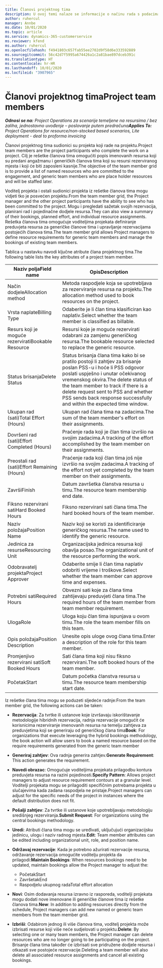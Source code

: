```yaml
---
title: Članovi projektnog tima
description: U ovoj temi nalaze se informacije o načinu rada s podacima o članu projektnog tima, atributima i planiranju.
author: ruhercul
manager: Annbe
ms.date: 10/01/2020
ms.topic: article
ms.service: dynamics-365-customerservice
ms.reviewer: kfend
ms.author: ruhercul
ms.openlocfilehash: f4941803c657fab55ee2702d9f58d6e333592889
ms.sourcegitcommit: 56c42d7f5995a674426a1c2a81bae897dceb391c
ms.translationtype: HT
ms.contentlocale: hr-HR
ms.lasthandoff: 10/01/2020
ms.locfileid: "3907965"
---
```

# <a name="project-team-members"></a><span data-ttu-id="ccb24-103">Članovi projektnog tima</span><span class="sxs-lookup"><span data-stu-id="ccb24-103">Project team members</span></span>

<span data-ttu-id="ccb24-104">_**Odnosi se na:** Project Operations za scenarije temeljene na resursima / bez zaliha, jednostavno uvođenje – poslovanje putem predračuna_</span><span class="sxs-lookup"><span data-stu-id="ccb24-104">_**Applies To:** Project Operations for resource/non-stocked based scenarios, Lite deployment - deal to proforma invoicing_</span></span>

<span data-ttu-id="ccb24-105">Članovi projektnog tima sudionici su projekta koji rade na projektu.</span><span class="sxs-lookup"><span data-stu-id="ccb24-105">Project team members are the project participants who complete the work on a project.</span></span> <span data-ttu-id="ccb24-106">Cilj je rešetke članova tima omogućiti popis imenovanih resursa koji su predani angažmanu i generičkih članova tima koji su resursi rezerviranog mjesta i koji će biti zaposleni kasnije.</span><span class="sxs-lookup"><span data-stu-id="ccb24-106">The objective of the team member grid is to provide a list of named resources who are committed to the engagement, and generic team members who are place holder resources and will be staffed later.</span></span>

<span data-ttu-id="ccb24-107">Voditelj projekta i ostali sudionici projekta iz rešetke članova tima mogu vidjeti tko je posvećen projektu.</span><span class="sxs-lookup"><span data-stu-id="ccb24-107">From the team member grid, the Project manager and the other project participants have the ability to see who has been committed to the project.</span></span> <span data-ttu-id="ccb24-108">Mogu i pregledati sažetak svojih rezervacija, planirani rad i pojedinačne dodjele resursa.</span><span class="sxs-lookup"><span data-stu-id="ccb24-108">They can also view a summary of their bookings, planned effort, and individual resource assignments.</span></span> <span data-ttu-id="ccb24-109">Rešetka članova tima omogućuje voditeljima projekata definiranje preduvjeta resursa za generičke članove tima i upravljanje rezervacijama postojećih članova tima.</span><span class="sxs-lookup"><span data-stu-id="ccb24-109">The team member grid allows Project managers to define resource requirements for generic team members and manage the bookings of existing team members.</span></span>

<span data-ttu-id="ccb24-110">Tablica u nastavku navodi ključne atribute člana projektnog tima.</span><span class="sxs-lookup"><span data-stu-id="ccb24-110">The following table lists the key attributes of a project team member.</span></span>

| <span data-ttu-id="ccb24-111">Naziv polja</span><span class="sxs-lookup"><span data-stu-id="ccb24-111">Field name</span></span>          | <span data-ttu-id="ccb24-112">Opis</span><span class="sxs-lookup"><span data-stu-id="ccb24-112">Description</span></span>                                                                                                                                                                  |
|--------------------------|-----------------------------------------------------------------------------------------------------------------------------------------------------------------------------------|
| <span data-ttu-id="ccb24-113">Način dodjele</span><span class="sxs-lookup"><span data-stu-id="ccb24-113">Allocation method</span></span>        | <span data-ttu-id="ccb24-114">Metoda raspodjele koja se upotrebljava za rezerviranje resursa na projektu.</span><span class="sxs-lookup"><span data-stu-id="ccb24-114">The allocation method used to book resources on the project.</span></span>                                                                         |
| <span data-ttu-id="ccb24-115">Vrsta naplate</span><span class="sxs-lookup"><span data-stu-id="ccb24-115">Billing Type</span></span>             | <span data-ttu-id="ccb24-116">Odaberite je li član tima klasificiran kao naplativ.</span><span class="sxs-lookup"><span data-stu-id="ccb24-116">Select whether the team member is classified as billable.</span></span>                                                                                                                                       |
| <span data-ttu-id="ccb24-117">Resurs koji je moguće rezervirati</span><span class="sxs-lookup"><span data-stu-id="ccb24-117">Bookable Resource</span></span>        | <span data-ttu-id="ccb24-118">Resursi koje je moguće rezervirati odabrani za zamjenu generičkog resursa.</span><span class="sxs-lookup"><span data-stu-id="ccb24-118">The bookable resource selected to replace the generic resource.</span></span>                                                                                                                   |
| <span data-ttu-id="ccb24-119">Status brisanja</span><span class="sxs-lookup"><span data-stu-id="ccb24-119">Delete Status</span></span>            | <span data-ttu-id="ccb24-120">Status brisanja člana tima kako bi se pratilo postoji li zahtjev za brisanje poslan PSS-u i hoće li PSS odgovor poslati uspješno i unutar očekivanog vremenskog okvira.</span><span class="sxs-lookup"><span data-stu-id="ccb24-120">The delete status of the team member to track if there is a delete request sent to PSS and whether PSS sends back response successfully and within the expected time window.</span></span> |
| <span data-ttu-id="ccb24-121">Ukupan rad (sati)</span><span class="sxs-lookup"><span data-stu-id="ccb24-121">Total Effort (Hours)</span></span>     | <span data-ttu-id="ccb24-122">Ukupan rad člana tima na zadacima.</span><span class="sxs-lookup"><span data-stu-id="ccb24-122">The sum of the team member's effort on their assignments.</span></span>                                                                                                                         |
| <span data-ttu-id="ccb24-123">Dovršeni rad (sati)</span><span class="sxs-lookup"><span data-stu-id="ccb24-123">Effort Completed (Hours)</span></span> | <span data-ttu-id="ccb24-124">Praćenje rada koji je član tima izvršio na svojim zadacima.</span><span class="sxs-lookup"><span data-stu-id="ccb24-124">A tracking of the effort accomplished by the team member on their assignments.</span></span>                                                                                           |
| <span data-ttu-id="ccb24-125">Preostali rad (sati)</span><span class="sxs-lookup"><span data-stu-id="ccb24-125">Effort Remaining (Hours)</span></span> | <span data-ttu-id="ccb24-126">Praćenje rada koji član tima još nije izvršio na svojim zadacima.</span><span class="sxs-lookup"><span data-stu-id="ccb24-126">A tracking of the effort not yet completed by the team member on their assignments.</span></span>                                                                                    |
| <span data-ttu-id="ccb24-127">Završi</span><span class="sxs-lookup"><span data-stu-id="ccb24-127">Finish</span></span>                   | <span data-ttu-id="ccb24-128">Datum završetka članstva resursa u timu.</span><span class="sxs-lookup"><span data-stu-id="ccb24-128">The resource team membership end date.</span></span>                                                                                                                                            |
| <span data-ttu-id="ccb24-129">Fiksno rezervirani sati</span><span class="sxs-lookup"><span data-stu-id="ccb24-129">Hard Booked Hours</span></span>        | <span data-ttu-id="ccb24-130">Fiksno rezervirani sati člana tima.</span><span class="sxs-lookup"><span data-stu-id="ccb24-130">The hard booked hours of the team member.</span></span>                                                                                                                                                                |
| <span data-ttu-id="ccb24-131">Naziv položaja</span><span class="sxs-lookup"><span data-stu-id="ccb24-131">Position Name</span></span>            | <span data-ttu-id="ccb24-132">Naziv koji se koristi za identificiranje generičkog resursa.</span><span class="sxs-lookup"><span data-stu-id="ccb24-132">The name used to identify the generic resource.</span></span>                                                                                                                                   |
| <span data-ttu-id="ccb24-133">Jedinica za resurse</span><span class="sxs-lookup"><span data-stu-id="ccb24-133">Resourcing Unit</span></span>          | <span data-ttu-id="ccb24-134">Organizacijska jedinica resursa koji obavlja posao.</span><span class="sxs-lookup"><span data-stu-id="ccb24-134">The organizational unit of the resource performing the work.</span></span>                                                                                                                      |
| <span data-ttu-id="ccb24-135">Odobravatelj projekta</span><span class="sxs-lookup"><span data-stu-id="ccb24-135">Project Approver</span></span>         | <span data-ttu-id="ccb24-136">Odaberite smije li član tima naplativ odobriti vrijeme i troškove.</span><span class="sxs-lookup"><span data-stu-id="ccb24-136">Select whether the team member can approve time and expenses.</span></span>                                                                                                                     |
| <span data-ttu-id="ccb24-137">Potrebni sati</span><span class="sxs-lookup"><span data-stu-id="ccb24-137">Required Hours</span></span>           | <span data-ttu-id="ccb24-138">Obvezni sati koje za člana tima zahtijevaju preduvjeti člana tima.</span><span class="sxs-lookup"><span data-stu-id="ccb24-138">The required hours of the team member from team member requirement.</span></span>                                                                                                                       |
| <span data-ttu-id="ccb24-139">Uloga</span><span class="sxs-lookup"><span data-stu-id="ccb24-139">Role</span></span>                     | <span data-ttu-id="ccb24-140">Uloga koju član tima ispunjava u ovom timu.</span><span class="sxs-lookup"><span data-stu-id="ccb24-140">The role the team member fills on this team.</span></span>                                                                                                                                |
| <span data-ttu-id="ccb24-141">Opis položaja</span><span class="sxs-lookup"><span data-stu-id="ccb24-141">Position Description</span></span>     | <span data-ttu-id="ccb24-142">Unesite opis uloge ovog člana tima.</span><span class="sxs-lookup"><span data-stu-id="ccb24-142">Enter a description of the role for this team member.</span></span>                                                                                                                             |
| <span data-ttu-id="ccb24-143">Promjenjivo rezervirani sati</span><span class="sxs-lookup"><span data-stu-id="ccb24-143">Soft Booked Hours</span></span>        | <span data-ttu-id="ccb24-144">Sati člana tima koji nisu fiksno rezervirani.</span><span class="sxs-lookup"><span data-stu-id="ccb24-144">The soft booked hours of the team member.</span></span>                                                                                                                                                                 |
| <span data-ttu-id="ccb24-145">Početak</span><span class="sxs-lookup"><span data-stu-id="ccb24-145">Start</span></span>                    | <span data-ttu-id="ccb24-146">Datum početka članstva resursa u timu.</span><span class="sxs-lookup"><span data-stu-id="ccb24-146">The resource team membership start date.</span></span>                                                                                                                                          |

<span data-ttu-id="ccb24-147">Iz rešetke člana tima mogu se poduzeti sljedeće radnje:</span><span class="sxs-lookup"><span data-stu-id="ccb24-147">From the team member grid, the following actions can be taken:</span></span>

- <span data-ttu-id="ccb24-148">**Rezervacija**: Za tvrtke ili ustanove koje izvršavaju iskorištavanje metodologije hibridnih rezervacija, radnja rezervacije omogućit će korisnicima rezerviranje imenovanih resursa na temelju zahtjeva za preduvjetima koji se generiraju od generičkog člana tima</span><span class="sxs-lookup"><span data-stu-id="ccb24-148">**Book**: For organizations that execute leveraging the hybrid bookings methodology, the book action will allow users to book a named resource based on the require requirements generated from the generic team member</span></span>
- <span data-ttu-id="ccb24-149">**Generiraj zahtjev**: Ova radnja generira zahtjev.</span><span class="sxs-lookup"><span data-stu-id="ccb24-149">**Generate Requirement**: This action generates the requirement.</span></span>
- <span data-ttu-id="ccb24-150">**Navedi obrazac**: Omogućuje voditeljima projekata prilagodbu kontura preduvjeta resursa na razini pojedinosti.</span><span class="sxs-lookup"><span data-stu-id="ccb24-150">**Specify Pattern**: Allows project managers to adjust resource requirement contours at a granular level.</span></span> <span data-ttu-id="ccb24-151">Voditelji projekata mogu se prilagoditi specifičnim potrebama projekta u slučajevima kada zadana raspodjela ne pristaje.</span><span class="sxs-lookup"><span data-stu-id="ccb24-151">Project managers can adjust for the specific needs of the project in instances where the default distribution does not fit.</span></span>
- <span data-ttu-id="ccb24-152">**Pošalji zahtjev**: Za tvrtke ili ustanove koje upotrebljavaju metodologiju središnjeg rezerviranja.</span><span class="sxs-lookup"><span data-stu-id="ccb24-152">**Submit Request**: For organizations using the central bookings methodology.</span></span>
- <span data-ttu-id="ccb24-153">**Uredi**: Atributi člana tima mogu se uređivati, uključujući organizacijsku jedinicu, ulogu i naziv radnog mjesta.</span><span class="sxs-lookup"><span data-stu-id="ccb24-153">**Edit**: Team member attributes can be edited including organizational unit, role, and position name.</span></span>
- <span data-ttu-id="ccb24-154">**Održavaj rezervacije**: Kada je potrebno ažurirati rezervacije resursa, održavanje rezervacija omogućite voditelju projekta da prilagodi:</span><span class="sxs-lookup"><span data-stu-id="ccb24-154">**Maintain Bookings**: When resources bookings need to be updated, maintain bookings allow the Project manager to adjust the:</span></span>

    - <span data-ttu-id="ccb24-155">Početak</span><span class="sxs-lookup"><span data-stu-id="ccb24-155">Start</span></span>
    - <span data-ttu-id="ccb24-156">Završetak</span><span class="sxs-lookup"><span data-stu-id="ccb24-156">End</span></span>
    - <span data-ttu-id="ccb24-157">Raspodjelu ukupnog rada</span><span class="sxs-lookup"><span data-stu-id="ccb24-157">Total effort allocation</span></span>

- <span data-ttu-id="ccb24-158">**Novi**: Osim dodavanja resursa izravno iz rasporeda, voditelji projekata mogu dodati nove imenovane ili generičke članove tima iz rešetke članova tima.</span><span class="sxs-lookup"><span data-stu-id="ccb24-158">**New**: In addition to adding resources directly from the schedule, Project managers can add new named or generic team members from the team member grid.</span></span>
- <span data-ttu-id="ccb24-159">**Izbriši**: Odabirom jednog ili više članova tima, voditelj projekta može izbrisati resurse koji više neće sudjelovati u projektu.</span><span class="sxs-lookup"><span data-stu-id="ccb24-159">**Delete**: By selecting one or many team members, the Project manager can delete resources who are no longer going to be participating on the project.</span></span> <span data-ttu-id="ccb24-160">Brisanje člana tima također će izbrisati sve pridružene dodjele resursa i otkazati sve postojeće rezervacije.</span><span class="sxs-lookup"><span data-stu-id="ccb24-160">Deleting a team member will also delete all associated resource assignments and  cancel all existing bookings.</span></span>
